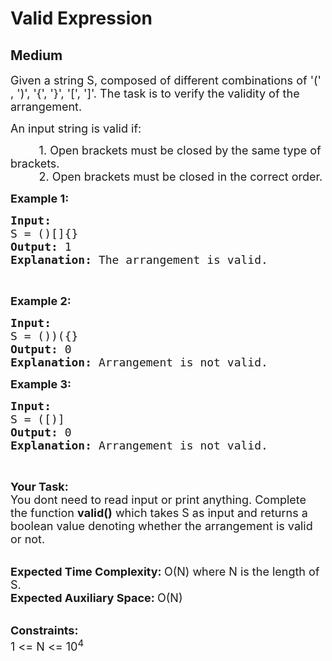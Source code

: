 # Valid Expression
## Medium
<div class="problems_problem_content__Xm_eO"><p><span style="font-size:18px">Given a string S, composed of different combinations of '(' , ')', '{', '}', '[', ']'. The task is to verify the validity of the arrangement.</span></p>

<p><span style="font-size:18px">An input string is valid if:</span></p>

<p><span style="font-size:18px">&nbsp; &nbsp; &nbsp; &nbsp; &nbsp;1. Open brackets must be closed by the same type of brackets.<br>
&nbsp; &nbsp; &nbsp; &nbsp; &nbsp;2. Open brackets must be closed in the correct order.</span></p>

<p><strong><span style="font-size:18px">Example 1:</span></strong></p>

<pre><span style="font-size:18px"><strong>Input:</strong>
S = ()[]{}
<strong>Output:</strong> 1
<strong>Explanation: </strong>The arrangement is valid.</span></pre>

<p>&nbsp;</p>

<p><strong><span style="font-size:18px">Example 2:</span></strong></p>

<pre><span style="font-size:18px"><strong>Input:</strong>
S = ())({}
<strong>Output:</strong> 0
<strong>Explanation: </strong>Arrangement is not valid.</span></pre>

<p><strong><span style="font-size:18px">Example 3:</span></strong></p>

<pre><span style="font-size:18px"><strong>Input:</strong>
S = ([)]
<strong>Output:</strong> 0
<strong>Explanation: </strong>Arrangement is not valid.</span></pre>

<p>&nbsp;</p>

<p><span style="font-size:18px"><strong>Your Task: &nbsp;</strong><br>
You dont need to read input or print anything. Complete the function <strong>valid()</strong> which takes S as input and returns a boolean value denoting whether the arrangement is valid or not.</span></p>

<p><br>
<span style="font-size:18px"><strong>Expected Time Complexity: </strong>O(N) where N is the length of S.<br>
<strong>Expected Auxiliary Space: </strong>O(N)&nbsp;</span></p>

<p><br>
<span style="font-size:18px"><strong>Constraints:</strong><br>
1 &lt;= N &lt;= 10<sup>4</sup></span></p>
</div>